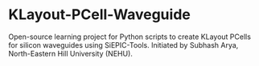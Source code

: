 # KLayout-PCell-Waveguide
Open-source learning project for Python scripts to create KLayout PCells for silicon waveguides using SiEPIC-Tools. Initiated by Subhash Arya, North-Eastern Hill University (NEHU).
